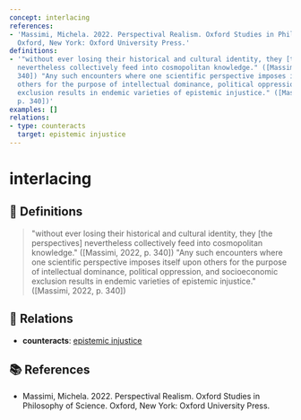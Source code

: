 ```yaml
---
concept: interlacing
references:
- 'Massimi, Michela. 2022. Perspectival Realism. Oxford Studies in Philosophy of Science.
  Oxford, New York: Oxford University Press.'
definitions:
- '"without ever losing their historical and cultural identity, they [the perspectives]
  nevertheless collectively feed into cosmopolitan knowledge." ([Massimi, 2022, p.
  340]) "Any such encounters where one scientific perspective imposes itself upon
  others for the purpose of intellectual dominance, political oppression, and socioeconomic
  exclusion results in endemic varieties of epistemic injustice." ([Massimi, 2022,
  p. 340])'
examples: []
relations:
- type: counteracts
  target: epistemic injustice
---
```


# interlacing

## 📖 Definitions

> "without ever losing their historical and cultural identity, they [the perspectives] nevertheless collectively feed into cosmopolitan knowledge." ([Massimi, 2022, p. 340]) "Any such encounters where one scientific perspective imposes itself upon others for the purpose of intellectual dominance, political oppression, and socioeconomic exclusion results in endemic varieties of epistemic injustice." ([Massimi, 2022, p. 340])

## 🔗 Relations

- **counteracts**: [epistemic injustice](./epistemic-injustice.md)

## 📚 References

- Massimi, Michela. 2022. Perspectival Realism. Oxford Studies in Philosophy of Science. Oxford, New York: Oxford University Press.
